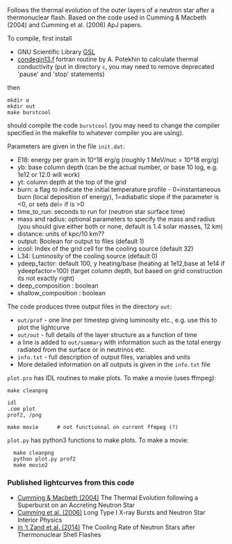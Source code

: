 Follows the thermal evolution of the outer layers of a neutron star after a thermonuclear flash. Based on the code used in Cumming & Macbeth (2004) and Cumming et al. (2006) ApJ papers.

To compile, first install

* GNU Scientific Library [GSL](http://www.gnu.org/software/gsl/) 
* [condegin13.f](http://www.ioffe.ru/astro/conduct/index.html) fortran routine by A. Potekhin to calculate thermal conductivity (put in directory `c`, you may need to remove deprecated 'pause' and 'stop' statements)

then

	mkdir o
	mkdir out
	make burstcool
	
should compile the code `burstcool` (you may need to change the compiler specified in the makefile to  whatever compiler you are using).

Parameters are given in the file `init.dat`:

* E18:	energy per gram in 10^18 erg/g   (roughly 1 MeV/nuc = 10^18 erg/g)
* yb:	base column depth (can be the actual number, or base 10 log, e.g. 1e12 or 12.0 will work)
* yt:	column depth at the top of the grid 
* burn:	a flag to indicate the initial temperature profile - 0=instantaneous burn (local deposition of energy), 1=adiabatic slope if the parameter <slope> is <0, or sets del=<slope> if <slope> is >0
* time_to_run:	seconds to run for (neutron star surface time)
* mass and radius: optional parameters to specify the mass and radius (you should give either both or none, default is 1.4 solar masses, 12 km)
* distance: units of kpc/10 km??
* output: Boolean for output to files (default 1)
* icool: Index of the grid cell for the cooling source (default 32)
* L34: Luminosity of the cooling source (default 0)
* ydeep_factor: default 100, y heating/base (heating at 1e12,base at 1e14 if ydeepfactor=100) (target column depth,
but based on grid construction its not exactly right)
* deep_composition : boolean
* shallow_composition : boolean

	
The code produces three output files in the directory `out`:

* `out/prof` -  one line per timestep giving luminosity etc., e.g. use this to plot the lightcurve
* `out/out`  -  full details of the layer structure as a function of time
* a line is added to `out/summary` with information such as the total energy radiated from the surface or in neutrinos etc.
* `info.txt` - full description of output files, variables and units
* More detailed information on all outputs is given in the `info.txt` file

`plot.pro` has IDL routines to make plots. To make a movie (uses ffmpeg):

	make cleanpng
	
	idl
	.com plot
	prof2, /png
	
	make movie      # not functionnal on current ffmpeg (?)
    
`plot.py` has python3 functions to make plots. To make a movie:

      make cleanpng
      python plot.py prof2
      make movie2

### Published lightcurves from this code

* [Cumming & Macbeth (2004)](http://lanl.arxiv.org/astro-ph/0401317) The Thermal Evolution following a Superburst on an Accreting Neutron Star
* [Cumming et al. (2006)](http://lanl.arxiv.org/astro-ph/0508432) Long Type I X-ray Bursts and Neutron Star Interior Physics
* [in 't Zand et al. (2014)](http://lanl.arxiv.org/abs/1312.5234) The Cooling Rate of Neutron Stars after Thermonuclear Shell Flashes
